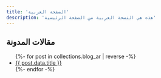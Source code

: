 ```yaml
---
title: 'الصفحة العربية'
description: 'هذه هي النسخة العربية من الصفحة الرئيسية'
---
```


<h2>مقالات المدونة</h2>
<ul>
  {%- for post in collections.blog_ar | reverse -%}
    <li><a href="{{ post.url | url }}">{{ post.data.title }}</a></li>
  {%- endfor -%}
</ul>
